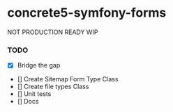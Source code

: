 # concrete5-symfony-forms

NOT PRODUCTION READY WIP


### TODO

- [X] Bridge the gap
- [] Create Sitemap Form Type Class
- [] Create file types Class
- [] Unit tests
- [] Docs
